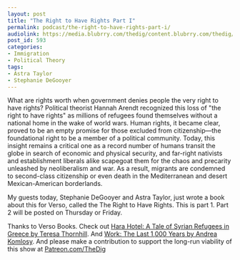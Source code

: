 ```yaml
---
layout: post
title: "The Right to Have Rights Part I"
permalink: podcast/the-right-to-have-rights-part-i/
audiolink: https://media.blubrry.com/thedig/content.blubrry.com/thedig/The_Dig_-_EP_107_-_DeGooyerTaylorPart1.mp3
post_id: 593
categories: 
- Immigration
- Political Theory
tags: 
- Astra Taylor
- Stephanie DeGooyer
---
```


What are rights worth when government denies people the very right to have rights? Political theorist Hannah Arendt recognized this loss of "the right to have rights" as millions of refugees found themselves without a national home in the wake of world wars. Human rights, it became clear, proved to be an empty promise for those excluded from citizenship—the foundational right to be a member of a political community. Today, this insight remains a critical one as a record number of humans transit the globe in search of economic and physical security, and far-right nativists and establishment liberals alike scapegoat them for the chaos and precarity unleashed by neoliberalism and war. As a result, migrants are condemned to second-class citizenship or even death in the Mediterranean and desert Mexican-American borderlands.



My guests today, Stephanie DeGooyer and Astra Taylor, just wrote a book about this for Verso, called the The Right to Have Rights. This is part 1. Part 2 will be posted on Thursday or Friday.

Thanks to Verso Books. Check out [Hara Hotel: A Tale of Syrian Refugees in Greece by Teresa Thornhill](versobooks.com/books/2713-hara-hotel). And [Work: The Last 1,000 Years by Andrea Komlosy](versobooks.com/books/2608-work). And please make a contribution to support the long-run viability of this show at [Patreon.com/TheDig](http://www.patreon.com/TheDig) 